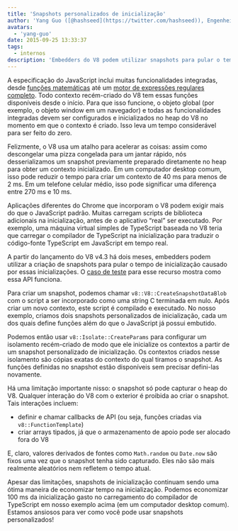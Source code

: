 ```yaml
---
title: 'Snapshots personalizados de inicialização'
author: 'Yang Guo ([@hashseed](https://twitter.com/hashseed)), Engenheiro de Software e fornecedor de pré-aquecedor de motor'
avatars:
  - 'yang-guo'
date: 2015-09-25 13:33:37
tags:
  - internos
description: 'Embedders do V8 podem utilizar snapshots para pular o tempo de inicialização causado por inicializações de programas JavaScript.'
---
```

A especificação do JavaScript inclui muitas funcionalidades integradas, desde [funções matemáticas](https://developer.mozilla.org/en/docs/Web/JavaScript/Reference/Global_Objects/Math) até um [motor de expressões regulares completo](https://developer.mozilla.org/en/docs/Web/JavaScript/Guide/Regular_Expressions). Todo contexto recém-criado do V8 tem essas funções disponíveis desde o início. Para que isso funcione, o objeto global (por exemplo, o objeto window em um navegador) e todas as funcionalidades integradas devem ser configurados e inicializados no heap do V8 no momento em que o contexto é criado. Isso leva um tempo considerável para ser feito do zero.

<!--truncate-->
Felizmente, o V8 usa um atalho para acelerar as coisas: assim como descongelar uma pizza congelada para um jantar rápido, nós desserializamos um snapshot previamente preparado diretamente no heap para obter um contexto inicializado. Em um computador desktop comum, isso pode reduzir o tempo para criar um contexto de 40 ms para menos de 2 ms. Em um telefone celular médio, isso pode significar uma diferença entre 270 ms e 10 ms.

Aplicações diferentes do Chrome que incorporam o V8 podem exigir mais do que o JavaScript padrão. Muitas carregam scripts de biblioteca adicionais na inicialização, antes de o aplicativo “real” ser executado. Por exemplo, uma máquina virtual simples de TypeScript baseada no V8 teria que carregar o compilador de TypeScript na inicialização para traduzir o código-fonte TypeScript em JavaScript em tempo real.

A partir do lançamento do V8 v4.3 há dois meses, embedders podem utilizar a criação de snapshots para pular o tempo de inicialização causado por essas inicializações. O [caso de teste](https://chromium.googlesource.com/v8/v8.git/+/4.5.103.9/test/cctest/test-serialize.cc#661) para esse recurso mostra como essa API funciona.

Para criar um snapshot, podemos chamar `v8::V8::CreateSnapshotDataBlob` com o script a ser incorporado como uma string C terminada em nulo. Após criar um novo contexto, este script é compilado e executado. No nosso exemplo, criamos dois snapshots personalizados de inicialização, cada um dos quais define funções além do que o JavaScript já possui embutido.

Podemos então usar `v8::Isolate::CreateParams` para configurar um isolamento recém-criado de modo que ele inicialize os contextos a partir de um snapshot personalizado de inicialização. Os contextos criados nesse isolamento são cópias exatas do contexto do qual tiramos o snapshot. As funções definidas no snapshot estão disponíveis sem precisar defini-las novamente.

Há uma limitação importante nisso: o snapshot só pode capturar o heap do V8. Qualquer interação do V8 com o exterior é proibida ao criar o snapshot. Tais interações incluem:

- definir e chamar callbacks de API (ou seja, funções criadas via `v8::FunctionTemplate`)
- criar arrays tipados, já que o armazenamento de apoio pode ser alocado fora do V8

E, claro, valores derivados de fontes como `Math.random` ou `Date.now` são fixos uma vez que o snapshot tenha sido capturado. Eles não são mais realmente aleatórios nem refletem o tempo atual.

Apesar das limitações, snapshots de inicialização continuam sendo uma ótima maneira de economizar tempo na inicialização. Podemos economizar 100 ms da inicialização gasto no carregamento do compilador de TypeScript em nosso exemplo acima (em um computador desktop comum). Estamos ansiosos para ver como você pode usar snapshots personalizados!
